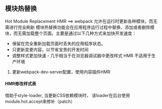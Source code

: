 ## 模块热替换

Hot Module Replacement HMR ==> webpack 允许在运行时更新各种模块，而无需进行完全刷新
模块热替换功能会在应用程序运行过程中替换、添加或者删除模块，而无需加载整个页面。主要是通过以下几种方式来加快开发速度：
 * 保留在完全重新加载页面时丢失的应用程序状态。
 * 只更新变更内容，以节省宝贵的开发时间
 * 调整样式更加快速 - 几乎相当于在浏览器调试器中更改样式
HMR 不适用于生产环境
1. 更新webpack-dev-server配置，使用内容插件HMR


#### HMR修改样式表
借助于style-loader, 当更新CSS依赖模块时， 该loader在后台使用module.hot.accept来修补（patch）<style>

1. React Hot Loader : 实时调整react组件
2. Vue Loader : 
3. Elm Hot Loader:
3. Redux HMR:  无需loader或插件，只需对mian store进行简单修改
4. Angular HMR: